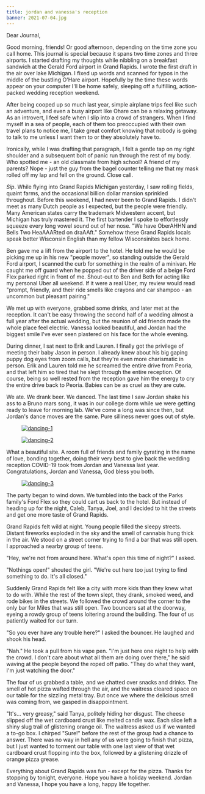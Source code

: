 ```yaml
---
title: jordan and vanessa's reception
banner: 2021-07-04.jpg
---
```


Dear Journal,

Good morning, friends!  Or good afternoon, depending on the time zone
you call home.  This journal is special because it spans two time zones
and three airports.  I started drafting my thoughts while nibbling on
a breakfast sandwich at the Gerald Ford airport in Grand Rapids.  I
wrote the first draft in the air over lake Michigan.  I fixed up words
and scanned for typos in the middle of the bustling O'Hare airport.
Hopefully by the time these words appear on your computer I'll be home
safely, sleeping off a fulfilling, action-packed wedding reception
weekend.

After being cooped up so much last year, simple airplane trips feel
like such an adventure, and even a busy airport like Ohare can be a
relaxing getaway.  As an introvert, I feel safe when I slip into a
crowd of strangers.  When I find myself in a sea of people, each of
them too preoccupied with their own travel plans to notice me, I take
great comfort knowing that nobody is going to talk to me unless I want
them to or they absolutely have to.

Ironically, while I was drafting that paragraph, I felt a gentle tap
on my right shoulder and a subsequent bolt of panic run through the
rest of my body.  Who spotted me - an old classmate from high school?
A friend of my parents?  Nope - just the guy from the bagel counter
telling me that my mask rolled off my lap and fell on the ground.
Close call.

_Sip_.  While flying into Grand Rapids Michigan yesterday, I saw
rolling fields, quaint farms, and the occasional billion dollar
mansion sprinkled throughout.  Before this weekend, I had never been
to Grand Rapids.  I didn't meet as many Dutch people as I expected,
but the people were friendly.  Many American states carry the
trademark Midwestern accent, but Michigan has truly mastered it.  The
first bartender I spoke to effortlessly squeeze every long vowel sound
out of her nose.  "We have OberAHHN and Bells Two HeaAAARted on
draAAft."  Somehow these Grand Rapids locals speak better Wisconsin
English than my fellow Wisconsinites back home.

Ben gave me a lift from the airport to the hotel.  He told me he would
be picking me up in his new "people mover", so standing outside the
Gerald Ford airport, I scanned the curb for something in the realm of
a minivan.  He caught me off guard when he popped out of the driver
side of a beige Ford Flex parked right in front of me.  Shout-out to
Ben and Beth for acting like my personal Uber all weekend.  If it were
a real Uber, my review would read "prompt, friendly, and their ride
smells like crayons and car shampoo - an uncommon but pleasant
pairing."

We met up with everyone, grabbed some drinks, and later met at the
reception.  It can't be easy throwing the second half of a wedding
almost a full year after the actual wedding, but the reunion of old
friends made the whole place feel electric.  Vanessa looked beautiful,
and Jordan had the biggest smile I've ever seen plastered on his face
for the whole evening.

During dinner, I sat next to Erik and Lauren.  I finally got the
privilege of meeting their baby Jason in person.  I already knew about
his big gaping puppy dog eyes from zoom calls, but they're even more
charismatic in person.  Erik and Lauren told me he screamed the entire
drive from Peoria, and that left him so tired that he slept through
the entire reception.  Of course, being so well rested from the
reception gave him the energy to cry the entire drive back to Peoria.
Babies can be as cruel as they are cute.

We ate.  We drank beer.  We danced.  The last time I saw Jordan shake
his ass to a Bruno mars song, it was in our college dorm while we were
getting ready to leave for morning lab.  We've come a long was since
then, but Jordan's dance moves are the same.  Pure silliness never
goes out of style.

<figure>
  <a href="/images/2021-07-04-dancing-1.jpg">
    <img alt="dancing-1" src="/images/2021-07-04-dancing-1.jpg"/>
  </a>
</figure>

<figure>
  <a href="/images/2021-07-04-dancing-2.jpg">
    <img alt="dancing-2" src="/images/2021-07-04-dancing-2.jpg"/>
  </a>
</figure>

What a beautiful site.  A room full of friends and family gyrating in
the name of love, bonding together, doing their very best to give back
the wedding reception COVID-19 took from Jordan and Vanessa last year.
Congratulations, Jordan and Vanessa, God bless you both.

<figure>
  <a href="/images/2021-07-04-dancing-3.jpg">
    <img alt="dancing-3" src="/images/2021-07-04-dancing-3.jpg"/>
  </a>
</figure>

The party began to wind down.  We tumbled into the back of the Parks
family's Ford Flex so they could cart us back to the hotel.  But
instead of heading up for the night, Caleb, Tanya, Joel, and I decided
to hit the streets and get one more taste of Grand Rapids.

Grand Rapids felt wild at night.  Young people filled the sleepy
streets.  Distant fireworks exploded in the sky and the smell of
cannabis hung thick in the air.  We stood on a street corner trying to
find a bar that was still open.  I approached a nearby group of teens.

"Hey, we're not from around here.  What's open this time of night?" I
asked.

"Nothings open!" shouted the girl.  "We're out here too just trying to
find something to do.  It's all closed."

Suddenly Grand Rapids felt like a city with more kids than they knew
what to do with.  While the rest of the town slept, they drank, smoked
weed, and rode bikes in the streets.  We followed the crowd around the
corner to the only bar for Miles that was still open.  Two bouncers
sat at the doorway, eyeing a rowdy group of teens loitering around the
building.  The four of us patiently waited for our turn.

"So you ever have any trouble here?" I asked the bouncer.  He laughed
and shook his head.

"Nah."  He took a pull from his vape pen.  "I'm just here one night to
help with the crowd.  I don't care about what all them are doing over
there," he said waving at the people beyond the roped off patio.
"They do what they want, I'm just watching the door."

The four of us grabbed a table, and we chatted over snacks and drinks.
The smell of hot pizza wafted through the air, and the waitress
cleared space on our table for the sizzling metal tray.  But once we
where the delicious smell was coming from, we gasped in
disappointment.

"It's... very greasy," said Tanya, politely hiding her disgust.  The
cheese slipped off the wet cardboard crust like melted candle wax.
Each slice left a shiny slug trail of glistening orange oil.  The
waitress asked us if we wanted a to-go box.  I chirped "Sure!" before
the rest of the group had a chance to answer.  There was no way in
hell any of us were going to finish that pizza, but I just wanted to
torment our table with one last view of that wet cardboard crust
flopping into the box, followed by a glistening drizzle of orange
pizza grease.

Everything about Grand Rapids was fun - except for the pizza.  Thanks
for stopping by tonight, everyone.  Hope you have a holiday weekend.
Jordan and Vanessa, I hope you have a long, happy life together.
